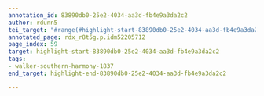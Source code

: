 ```yaml
---
annotation_id: 83890db0-25e2-4034-aa3d-fb4e9a3da2c2
author: rdunn5
tei_target: "#range(#highlight-start-83890db0-25e2-4034-aa3d-fb4e9a3da2c2, #highlight-end-83890db0-25e2-4034-aa3d-fb4e9a3da2c2)"
annotated_page: rdx_r8t5g.p.idm52205712
page_index: 59
target: highlight-start-83890db0-25e2-4034-aa3d-fb4e9a3da2c2
tags:
- walker-southern-harmony-1837
end_target: highlight-end-83890db0-25e2-4034-aa3d-fb4e9a3da2c2

---
```

